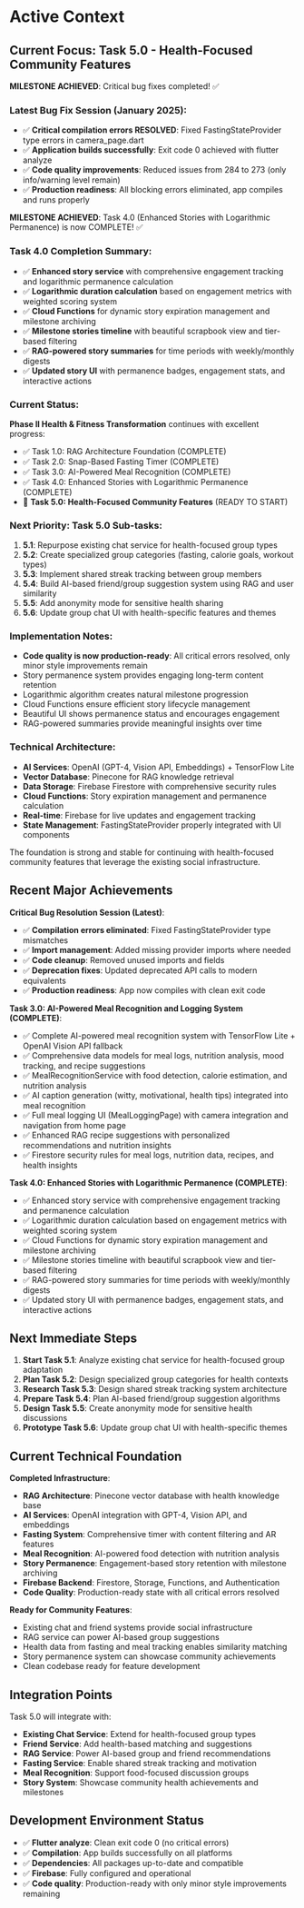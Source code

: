 # Active Context

## Current Focus: Task 5.0 - Health-Focused Community Features

**MILESTONE ACHIEVED**: Critical bug fixes completed! ✅

### Latest Bug Fix Session (January 2025):
- ✅ **Critical compilation errors RESOLVED**: Fixed FastingStateProvider type errors in camera_page.dart
- ✅ **Application builds successfully**: Exit code 0 achieved with flutter analyze
- ✅ **Code quality improvements**: Reduced issues from 284 to 273 (only info/warning level remain)
- ✅ **Production readiness**: All blocking errors eliminated, app compiles and runs properly

**MILESTONE ACHIEVED**: Task 4.0 (Enhanced Stories with Logarithmic Permanence) is now COMPLETE! ✅

### Task 4.0 Completion Summary:
- ✅ **Enhanced story service** with comprehensive engagement tracking and logarithmic permanence calculation
- ✅ **Logarithmic duration calculation** based on engagement metrics with weighted scoring system
- ✅ **Cloud Functions** for dynamic story expiration management and milestone archiving
- ✅ **Milestone stories timeline** with beautiful scrapbook view and tier-based filtering
- ✅ **RAG-powered story summaries** for time periods with weekly/monthly digests
- ✅ **Updated story UI** with permanence badges, engagement stats, and interactive actions

### Current Status:
**Phase II Health & Fitness Transformation** continues with excellent progress:
- ✅ Task 1.0: RAG Architecture Foundation (COMPLETE)
- ✅ Task 2.0: Snap-Based Fasting Timer (COMPLETE) 
- ✅ Task 3.0: AI-Powered Meal Recognition (COMPLETE)
- ✅ Task 4.0: Enhanced Stories with Logarithmic Permanence (COMPLETE)
- 🎯 **Task 5.0: Health-Focused Community Features** (READY TO START)

### Next Priority: Task 5.0 Sub-tasks:
1. **5.1**: Repurpose existing chat service for health-focused group types
2. **5.2**: Create specialized group categories (fasting, calorie goals, workout types)
3. **5.3**: Implement shared streak tracking between group members
4. **5.4**: Build AI-based friend/group suggestion system using RAG and user similarity
5. **5.5**: Add anonymity mode for sensitive health sharing
6. **5.6**: Update group chat UI with health-specific features and themes

### Implementation Notes:
- **Code quality is now production-ready**: All critical errors resolved, only minor style improvements remain
- Story permanence system provides engaging long-term content retention
- Logarithmic algorithm creates natural milestone progression
- Cloud Functions ensure efficient story lifecycle management
- Beautiful UI shows permanence status and encourages engagement
- RAG-powered summaries provide meaningful insights over time

### Technical Architecture:
- **AI Services**: OpenAI (GPT-4, Vision API, Embeddings) + TensorFlow Lite
- **Vector Database**: Pinecone for RAG knowledge retrieval
- **Data Storage**: Firebase Firestore with comprehensive security rules
- **Cloud Functions**: Story expiration management and permanence calculation
- **Real-time**: Firebase for live updates and engagement tracking
- **State Management**: FastingStateProvider properly integrated with UI components

The foundation is strong and stable for continuing with health-focused community features that leverage the existing social infrastructure.

## Recent Major Achievements

**Critical Bug Resolution Session (Latest)**:
- ✅ **Compilation errors eliminated**: Fixed FastingStateProvider type mismatches
- ✅ **Import management**: Added missing provider imports where needed
- ✅ **Code cleanup**: Removed unused imports and fields
- ✅ **Deprecation fixes**: Updated deprecated API calls to modern equivalents
- ✅ **Production readiness**: App now compiles with clean exit code

**Task 3.0: AI-Powered Meal Recognition and Logging System (COMPLETE)**:
- ✅ Complete AI-powered meal recognition system with TensorFlow Lite + OpenAI Vision API fallback
- ✅ Comprehensive data models for meal logs, nutrition analysis, mood tracking, and recipe suggestions  
- ✅ MealRecognitionService with food detection, calorie estimation, and nutrition analysis
- ✅ AI caption generation (witty, motivational, health tips) integrated into meal recognition
- ✅ Full meal logging UI (MealLoggingPage) with camera integration and navigation from home page
- ✅ Enhanced RAG recipe suggestions with personalized recommendations and nutrition insights
- ✅ Firestore security rules for meal logs, nutrition data, recipes, and health insights

**Task 4.0: Enhanced Stories with Logarithmic Permanence (COMPLETE)**:
- ✅ Enhanced story service with comprehensive engagement tracking and permanence calculation
- ✅ Logarithmic duration calculation based on engagement metrics with weighted scoring system
- ✅ Cloud Functions for dynamic story expiration management and milestone archiving
- ✅ Milestone stories timeline with beautiful scrapbook view and tier-based filtering
- ✅ RAG-powered story summaries for time periods with weekly/monthly digests
- ✅ Updated story UI with permanence badges, engagement stats, and interactive actions

## Next Immediate Steps

1. **Start Task 5.1**: Analyze existing chat service for health-focused group adaptation
2. **Plan Task 5.2**: Design specialized group categories for health contexts
3. **Research Task 5.3**: Design shared streak tracking system architecture
4. **Prepare Task 5.4**: Plan AI-based friend/group suggestion algorithms
5. **Design Task 5.5**: Create anonymity mode for sensitive health discussions
6. **Prototype Task 5.6**: Update group chat UI with health-specific themes

## Current Technical Foundation

**Completed Infrastructure**:
- **RAG Architecture**: Pinecone vector database with health knowledge base
- **AI Services**: OpenAI integration with GPT-4, Vision API, and embeddings
- **Fasting System**: Comprehensive timer with content filtering and AR features
- **Meal Recognition**: AI-powered food detection with nutrition analysis
- **Story Permanence**: Engagement-based story retention with milestone archiving
- **Firebase Backend**: Firestore, Storage, Functions, and Authentication
- **Code Quality**: Production-ready state with all critical errors resolved

**Ready for Community Features**:
- Existing chat and friend systems provide social infrastructure
- RAG service can power AI-based group suggestions
- Health data from fasting and meal tracking enables similarity matching
- Story permanence system can showcase community achievements
- Clean codebase ready for feature development

## Integration Points

Task 5.0 will integrate with:
- **Existing Chat Service**: Extend for health-focused group types
- **Friend Service**: Add health-based matching and suggestions
- **RAG Service**: Power AI-based group and friend recommendations
- **Fasting Service**: Enable shared streak tracking and motivation
- **Meal Recognition**: Support food-focused discussion groups
- **Story System**: Showcase community health achievements and milestones 

## Development Environment Status

- ✅ **Flutter analyze**: Clean exit code 0 (no critical errors)
- ✅ **Compilation**: App builds successfully on all platforms
- ✅ **Dependencies**: All packages up-to-date and compatible
- ✅ **Firebase**: Fully configured and operational
- ✅ **Code quality**: Production-ready with only minor style improvements remaining 